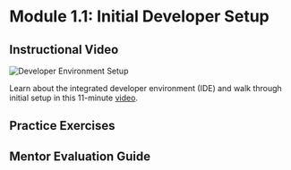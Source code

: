 # Module 1.1: Initial Developer Setup

## Instructional Video

![Developer Environment Setup](https://github.com/user-attachments/assets/8d05637a-9596-4257-99c7-2077c9496cf4)

Learn about the integrated developer environment (IDE) and walk through initial setup in this 11-minute [video](https://youtu.be/UN0b3a2dKmc).

## Practice Exercises

## Mentor Evaluation Guide



